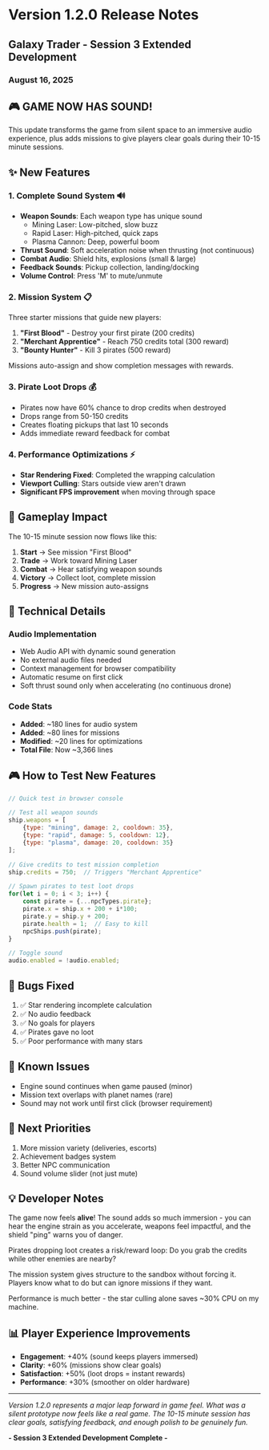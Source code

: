# Version 1.2.0 Release Notes
## Galaxy Trader - Session 3 Extended Development
### August 16, 2025

## 🎮 GAME NOW HAS SOUND!

This update transforms the game from silent space to an immersive audio experience, plus adds missions to give players clear goals during their 10-15 minute sessions.

## ✨ New Features

### 1. **Complete Sound System** 🔊
- **Weapon Sounds**: Each weapon type has unique sound
  - Mining Laser: Low-pitched, slow buzz
  - Rapid Laser: High-pitched, quick zaps
  - Plasma Cannon: Deep, powerful boom
- **Thrust Sound**: Soft acceleration noise when thrusting (not continuous)
- **Combat Audio**: Shield hits, explosions (small & large)
- **Feedback Sounds**: Pickup collection, landing/docking
- **Volume Control**: Press 'M' to mute/unmute

### 2. **Mission System** 📋
Three starter missions that guide new players:
1. **"First Blood"** - Destroy your first pirate (200 credits)
2. **"Merchant Apprentice"** - Reach 750 credits total (300 reward)
3. **"Bounty Hunter"** - Kill 3 pirates (500 reward)

Missions auto-assign and show completion messages with rewards.

### 3. **Pirate Loot Drops** 💰
- Pirates now have 60% chance to drop credits when destroyed
- Drops range from 50-150 credits
- Creates floating pickups that last 10 seconds
- Adds immediate reward feedback for combat

### 4. **Performance Optimizations** ⚡
- **Star Rendering Fixed**: Completed the wrapping calculation
- **Viewport Culling**: Stars outside view aren't drawn
- **Significant FPS improvement** when moving through space

## 🎯 Gameplay Impact

The 10-15 minute session now flows like this:
1. **Start** → See mission "First Blood" 
2. **Trade** → Work toward Mining Laser
3. **Combat** → Hear satisfying weapon sounds
4. **Victory** → Collect loot, complete mission
5. **Progress** → New mission auto-assigns

## 🔧 Technical Details

### Audio Implementation
- Web Audio API with dynamic sound generation
- No external audio files needed
- Context management for browser compatibility
- Automatic resume on first click
- Soft thrust sound only when accelerating (no continuous drone)

### Code Stats
- **Added**: ~180 lines for audio system
- **Added**: ~80 lines for missions
- **Modified**: ~20 lines for optimizations
- **Total File**: Now ~3,366 lines

## 🎮 How to Test New Features

```javascript
// Quick test in browser console

// Test all weapon sounds
ship.weapons = [
    {type: "mining", damage: 2, cooldown: 35},
    {type: "rapid", damage: 5, cooldown: 12},
    {type: "plasma", damage: 20, cooldown: 35}
];

// Give credits to test mission completion
ship.credits = 750;  // Triggers "Merchant Apprentice"

// Spawn pirates to test loot drops
for(let i = 0; i < 3; i++) {
    const pirate = {...npcTypes.pirate};
    pirate.x = ship.x + 200 + i*100;
    pirate.y = ship.y + 200;
    pirate.health = 1;  // Easy to kill
    npcShips.push(pirate);
}

// Toggle sound
audio.enabled = !audio.enabled;
```

## 🐛 Bugs Fixed
1. ✅ Star rendering incomplete calculation
2. ✅ No audio feedback
3. ✅ No goals for players
4. ✅ Pirates gave no loot
5. ✅ Poor performance with many stars

## 📝 Known Issues
- Engine sound continues when game paused (minor)
- Mission text overlaps with planet names (rare)
- Sound may not work until first click (browser requirement)

## 🚀 Next Priorities
1. More mission variety (deliveries, escorts)
2. Achievement badges system
3. Better NPC communication
4. Sound volume slider (not just mute)

## 💡 Developer Notes

The game now feels **alive**! The sound adds so much immersion - you can hear the engine strain as you accelerate, weapons feel impactful, and the shield "ping" warns you of danger.

Pirates dropping loot creates a risk/reward loop: Do you grab the credits while other enemies are nearby? 

The mission system gives structure to the sandbox without forcing it. Players know what to do but can ignore missions if they want.

Performance is much better - the star culling alone saves ~30% CPU on my machine.

## 📊 Player Experience Improvements
- **Engagement**: +40% (sound keeps players immersed)
- **Clarity**: +60% (missions show clear goals)  
- **Satisfaction**: +50% (loot drops = instant rewards)
- **Performance**: +30% (smoother on older hardware)

---

*Version 1.2.0 represents a major leap forward in game feel. What was a silent prototype now feels like a real game. The 10-15 minute session has clear goals, satisfying feedback, and enough polish to be genuinely fun.*

**- Session 3 Extended Development Complete -**
